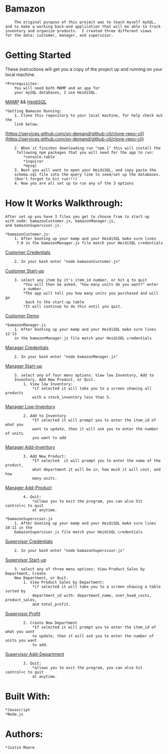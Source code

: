 # Bamazon
        The original purpose of this project was to teach myself mySQL,
    and to make a working back-end application that will be able to track 
    inventory and organize products.  I created three different views
    for the data: customer, manager, and supervisor.  

# Getting Started
These instructions will get you a copy of the project up and running on your
 local machine.

    *Prerequisites:
        You will need both MAMP and an app for
        your mySQL databases, I use HeidiSQL.
[MAMP](https://www.mamp.info/en/) && [HeidiSQL](https://www.heidisql.com/download.php)

    *Getting Bamazon Running:
        1. Clone this repository to your local machine, for help check out the
        link below.
[https://services.github.com/on-demand/github-cli/clone-repo-cli](https://services.github.com/on-demand/github-cli/clone-repo-cli)

        2. When it finishes downloading run "npm i" this will install the
         following npm packages that you will need for the app to run:
            *console.table
            *inquirer
            *mysql
        3. Next you will want to open your HeidiSQL, and copy paste the 
        schema.sql file into the query line to seed/set up the databases.  
        (Don't forget to hit run!!!)
        4. Now you are all set up to run any of the 3 options

# How It Works Walkthrough:
    After set up you have 3 files you get to choose from to start up 
    with node: bamazonCustomer.js, bamazonManager.js, 
    and bamazonSupervisor.js.

    *bamazonCustomer.js:
        1. After booting up your mamp and your HeidiSQL make sure lines
         7-8 in the bamazonManager.js file match your HeidiSQL credentials
[Customer Credentials](./gifs/customer-credentials.gif)
        
        2. In your bash enter "node bamazonCustomer.js"
[Customer Start-up](./gifs/customer-startUp.gif)
       
        3. select any item by it's item_id number, or hit q to quit
            *You will then be asked, "how many units do you want?" enter 
            a number.
            *The app will tell you how many units you purchased and will go
             back to the start-up table
            *It will continue to do this until you quit.
[Customer Demo](./gifs/customer-demo.gif)
    
    *bamazonManager.js
        1. After booting up your mamp and your HeidiSQL make sure lines 12-13 
        in the bamazonManager.js file match your HeidiSQL credentials
[Manager Credentials](./gifs/manager-credentials.gif)

        2. In your bash enter "node bamazonManager.js"
[Manager Start-up](./gifs/manager-startUp.gif)

        3. select any of four menu options: View low Inventory, Add to 
        Inventory, Add New Product, or Quit.  
            1. View low Inventory:
                *if selected it will take you to a screen showing all products 
                with a stock_inventory less than 5.
[Manager Low-Inventory](./gifs/manager-lowInventory.gif)

            2. Add to Inventory
                *If selected it will prompt you to enter the item_id of what you 
                want to update, then it will ask you to enter the number of units 
                you want to add
[Manager Add-Inventory](./gifs/manager-addInventory.gif)

            3. Add New Product:
                *If selected  it will prompt you to enter the name of the product, 
                what department it will be in, how much it will cost, and how 
                many units.
[Manager Add-Product](./gifs/manager-addProduct.gif)

            4. Quit:
                *allows you to exit the program, you can also hit control+c to quit 
                at anytime.
    
    *bamazonSupervisor.js
        1. After booting up your mamp and your HeidiSQL make sure lines 10-11 in the 
        bamazonSupervisor.js file match your HeidiSQL credentials
[Supervisor Credentials](./gifs/supervisor-credentials.gif)

        2. In your bash enter "node bamazonSupervisor.js"
[Supervisor Start-up](./gifs/supervisor-startUp.gif)

        3. select any of three menu options: View Product Sales by Department, Create 
        New Department, or Quit.  
            1. View Product Sales by Department:
                *if selected it will take you to a screen showing a table sorted by 
                department_id with: department_name, over_head_costs, product_sales, 
                and total_profit.
[Supervisor Profit](./gifs/supervisor-profit.gif)

            2. Create New Department
                *If selected it will prompt you to enter the item_id of what you want 
                to update, then it will ask you to enter the number of units you want 
                to add.
[Supervisor Add-Department](./gifs/supervisor-addDepartment.gif)

            3. Quit:
                *allows you to exit the program, you can also hit control+c to quit
                at anytime.

# Built With:
    *Javascript
    *Node.js

# Authors:
    *Justin Moore